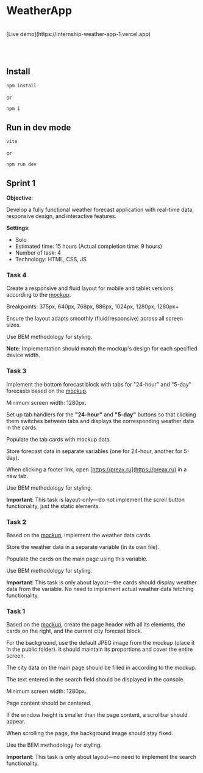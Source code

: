 # WeatherApp

<br>
[Live demo](https://internship-weather-app-1.vercel.app)

<br><br>

## Install

```sh
npm install
```
or
```sh
npm i
```

## Run in dev mode

```sh
vite
```
or
```
npm run dev
```

## Sprint 1

**Objective**:

Develop a fully functional weather forecast application with real-time data, responsive design, and interactive features.

**Settings**:
+ Solo
+ Estimated time: 15 hours (Actual completion time: 9 hours)
+ Number of task: 4
+ Technology: HTML, CSS, JS

### Task 4

Create a responsive and fluid layout for mobile and tablet versions according to the [mockup](https://www.figma.com/design/60Iap3oS9KpQ6XPuBK8CZ2/Weather-App.-1-sprint.-4-task?m=auto&t=dSkiGmTdc6TN5fqV-6).

Breakpoints: 375px, 640px, 768px, 886px, 1024px, 1280px, 1280px+

Ensure the layout adapts smoothly (fluid/responsive) across all screen sizes.

Use BEM methodology for styling.

**Note**: Implementation should match the mockup's design for each specified device width.

### Task 3

Implement the bottom forecast block with tabs for "24-hour" and "5-day" forecasts based on the [mockup](https://www.figma.com/design/PkI39bflCAuGAhk5SdHuXS/Weather-App.-1-sprint.-3-task?m=auto&t=dSkiGmTdc6TN5fqV-6).

Minimum screen width: 1280px.

Set up tab handlers for the **"24-hour"** and **"5-day"** buttons so that clicking them switches between tabs and displays the corresponding weather data in the cards.

Populate the tab cards with mockup data.

Store forecast data in separate variables (one for 24-hour, another for 5-day).

When clicking a footer link, open [https://preax.ru](https://preax.ru) in a new tab.

Use BEM methodology for styling.

**Important**: This task is layout-only—do not implement the scroll button functionality, just the static elements.

### Task 2

Based on the [mockup](https://www.figma.com/design/WKp7YJWSjyfvz0FxBl9DMd/Weather-App.-1-sprint.-2-task?m=auto&t=dSkiGmTdc6TN5fqV-6), implement the weather data cards.

Store the weather data in a separate variable (in its own file).

Populate the cards on the main page using this variable.

Use BEM methodology for styling.

**Important**: This task is only about layout—the cards should display weather data from the variable. No need to implement actual weather data fetching functionality.

### Task 1

Based on the [mockup](https://www.figma.com/file/HYsEoE13I6ecXIiOj1fkSe/Weather-App.-1-sprint.-1-task?type=design&node-id=0-1&mode=design&t=8oVEZdTnnFVrRrsC-0), create the page header with all its elements, the cards on the right, and the current city forecast block.

For the background, use the default JPEG image from the mockup (place it in the public folder). It should maintain its proportions and cover the entire screen.

The city data on the main page should be filled in according to the mockup.

The text entered in the search field should be displayed in the console.

Minimum screen width: 1280px.

Page content should be centered.

If the window height is smaller than the page content, a scrollbar should appear.

When scrolling the page, the background image should stay fixed.

Use the BEM methodology for styling.

**Important**: This task is only about layout—no need to implement the search functionality.